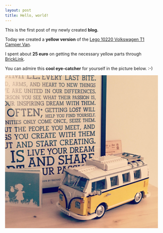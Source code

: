 ```yaml
---
layout: post
title: Hello, world!
---
```


This is the first post of my newly created **blog.**

Today we created a **yellow version** of the [Lego 10220 Volkswagen T1 Camper Van](https://shop.lego.com/en-BE/Volkswagen-T1-Camper-Van-10220).

I spent about **25 euro** on getting the necessary yellow parts through [BrickLink](http://www.bricklink.com/).

You can admire this **cool eye-catcher** for yourself in the picture below. :-)

![Lego 10220 Yellow Volkswagen T1 Camper Van](/images/lego-vw-t1-camper-van.jpg)